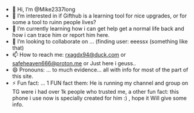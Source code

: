 - 👋 Hi, I’m @Mike2337long
- 👀 I’m interested in if Gifthub is a learning tool for nice upgrades, or for some a tool to ruinn people lives? 
- 🌱 I’m currently learning how i can get help get a normal life back and how i can trace him or report him here.
- 💞️ I’m looking to collaborate on ... (finding user: eeessx (something like that)
- 📫 How to reach me: rxagdx94@duck.com  or  safeheaven666@proton.me or Just here i geuss..
- 😄 Pronouns: ... to much evidence...  all with info for most of the part of this site.
- ⚡ Fun fact: ... 1 FUN fact them: He is running my channel and group on TG were i had over 1k people who trusted me, a other fun fact: this phone i use now is specially created for him :) , hope it Will give some info.

<!---
Mike2337long/Mike2337long is a ✨ special ✨ repository because its `README.md` (this file) appears on your GitHub profile.
You can click the Preview link to take a look at your changes.
--->
